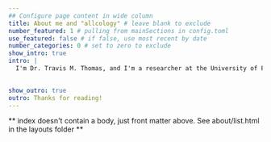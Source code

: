 ```yaml
---
## Configure page content in wide column
title: About me and "allcology" # leave blank to exclude
number_featured: 1 # pulling from mainSections in config.toml
use_featured: false # if false, use most recent by date
number_categories: 0 # set to zero to exclude
show_intro: true
intro: |
  I'm Dr. Travis M. Thomas, and I'm a researcher at the University of Florida's Nature Coast Biological Station. I'm interested in all-things-ecology & technology. I use a multidisciplinary approach along with modern technology to answer a variety of ecological questions. I can typically be found at the intersection of modern solutions and age old problems.   
  

show_outro: true
outro: Thanks for reading!
---
```




** index doesn't contain a body, just front matter above.
See about/list.html in the layouts folder **